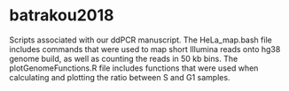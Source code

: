# batrakou2018
Scripts associated with our ddPCR manuscript.
The HeLa_map.bash file includes commands that were used to map short Illumina reads onto hg38 genome build, as well as counting the reads in 50 kb bins.
The plotGenomeFunctions.R file includes functions that were used when calculating and plotting the ratio between S and G1 samples.

